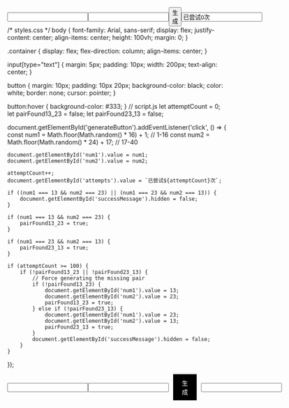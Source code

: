 <!DOCTYPE html>
<html lang="en">
<head>
    <meta charset="UTF-8">
    <meta name="viewport" content="width=device-width, initial-scale=1.0">
    <title>Random Number Generator</title>
    <link rel="stylesheet" href="styles.css">
</head>
<body>
    <div class="container">
        <input type="text" id="num1" readonly>
        <input type="text" id="num2" readonly>
        <button id="generateButton">生成</button>
        <input type="text" id="attempts" readonly value="已尝试0次">
        <input type="text" id="successMessage" readonly hidden value="成功">
    </div>
    <script src="script.js"></script>
</body>
</html>
/* styles.css */
body {
    font-family: Arial, sans-serif;
    display: flex;
    justify-content: center;
    align-items: center;
    height: 100vh;
    margin: 0;
}

.container {
    display: flex;
    flex-direction: column;
    align-items: center;
}

input[type="text"] {
    margin: 5px;
    padding: 10px;
    width: 200px;
    text-align: center;
}

button {
    margin: 10px;
    padding: 10px 20px;
    background-color: black;
    color: white;
    border: none;
    cursor: pointer;
}

button:hover {
    background-color: #333;
}
// script.js
let attemptCount = 0;
let pairFound13_23 = false;
let pairFound23_13 = false;

document.getElementById('generateButton').addEventListener('click', () => {
    const num1 = Math.floor(Math.random() * 16) + 1; // 1-16
    const num2 = Math.floor(Math.random() * 24) + 17; // 17-40

    document.getElementById('num1').value = num1;
    document.getElementById('num2').value = num2;

    attemptCount++;
    document.getElementById('attempts').value = `已尝试${attemptCount}次`;

    if ((num1 === 13 && num2 === 23) || (num1 === 23 && num2 === 13)) {
        document.getElementById('successMessage').hidden = false;
    }

    if (num1 === 13 && num2 === 23) {
        pairFound13_23 = true;
    }

    if (num1 === 23 && num2 === 13) {
        pairFound23_13 = true;
    }

    if (attemptCount >= 100) {
        if (!pairFound13_23 || !pairFound23_13) {
            // Force generating the missing pair
            if (!pairFound13_23) {
                document.getElementById('num1').value = 13;
                document.getElementById('num2').value = 23;
                pairFound13_23 = true;
            } else if (!pairFound23_13) {
                document.getElementById('num1').value = 23;
                document.getElementById('num2').value = 13;
                pairFound23_13 = true;
            }
            document.getElementById('successMessage').hidden = false;
        }
    }
});
<!DOCTYPE html>
<html lang="zh">
<head>
    <meta charset="UTF-8">
    <meta name="viewport" content="width=device-width, initial-scale=1.0">
    <title>生成随机数</title>
    <style>
        .container {
            display: flex;
            align-items: center;
        }
        .btn {
            background-color: black;
            color: white;
            padding: 10px 20px;
            margin-left: 10px;
            cursor: pointer;
        }
        .readonly {
            margin-left: 10px;
        }
    </style>
</head>
<body>

<div class="container">
    <input type="text" id="textBox1" readonly>
    <input type="text" id="textBox2" readonly>
    <div class="btn" id="generateBtn">生成</div>
    <input type="text" id="attemptsBox" class="readonly" readonly>
</div>
<div id="successMessage"></div>

<script>
    let attempts = 0;
    let success13_23 = false;
    let success23_13 = false;

    document.getElementById('generateBtn').addEventListener('click', function() {
        let num1 = Math.floor(Math.random() * 16) + 1;
        let num2 = Math.floor(Math.random() * 24) + 17;
        
        document.getElementById('textBox1').value = num1;
        document.getElementById('textBox2').value = num2;
        
        attempts++;
        document.getElementById('attemptsBox').value = `已尝试${attempts}次`;

        if ((num1 === 13 && num2 === 23) || (num1 === 23 && num2 === 13)) {
            let successDiv = document.createElement('div');
            successDiv.innerText = '成功';
            document.getElementById('successMessage').appendChild(successDiv);

            if (num1 === 13 && num2 === 23) {
                success13_23 = true;
            } else if (num1 === 23 && num2 === 13) {
                success23_13 = true;
            }

            // 保证至少生成一次13,23和一次23,13
            if (attempts >= 100 && (!success13_23 || !success23_13)) {
                success13_23 = true;
                success23_13 = true;
                let finalSuccessDiv = document.createElement('div');
                finalSuccessDiv.innerText = '已生成至少一次13,23和一次23,13';
                document.getElementById('successMessage').appendChild(finalSuccessDiv);
            }
        }
    });
</script>

</body>
</html>
